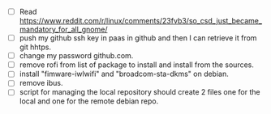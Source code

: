 - [ ] Read <https://www.reddit.com/r/linux/comments/23fvb3/so_csd_just_became_mandatory_for_all_gnome/>
- [ ] push my github ssh key in paas in github and then I can retrieve it from git hhtps.
- [ ] change my password github.com.
- [ ] remove rofi from list of package to install and install from the sources.
- [ ] install "fimware-iwlwifi" and "broadcom-sta-dkms" on debian.
- [ ] remove ibus.
- [ ] script for managing the local repository should create 2 files one for the local and one for the remote debian repo.
